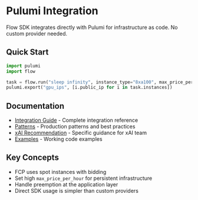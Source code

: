 # Pulumi Integration

Flow SDK integrates directly with Pulumi for infrastructure as code. No custom provider needed.

## Quick Start

```python
import pulumi
import flow

task = flow.run("sleep infinity", instance_type="8xa100", max_price_per_hour=50.0)
pulumi.export("gpu_ips", [i.public_ip for i in task.instances])
```

## Documentation

- [Integration Guide](PULUMI_INTEGRATION.md) - Complete integration reference
- [Patterns](PULUMI_PATTERN.md) - Production patterns and best practices
- [xAI Recommendation](PULUMI_XAI_RECOMMENDATION.md) - Specific guidance for xAI team
- [Examples](examples/) - Working code examples

## Key Concepts

- FCP uses spot instances with bidding
- Set high `max_price_per_hour` for persistent infrastructure
- Handle preemption at the application layer
- Direct SDK usage is simpler than custom providers